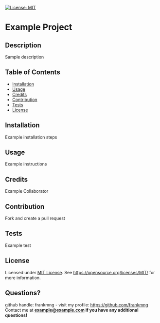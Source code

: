 [![License: MIT](https://img.shields.io/badge/License-MIT-yellow.svg)](https://opensource.org/licenses/MIT)

# Example Project

## Description
Sample description

## Table of Contents
- [Installation](#installation)
- [Usage](#usage)
- [Credits](#credits)
- [Contribution](#contribution)
- [Tests](#tests)
- [License](#license)

## Installation
Example installation steps

## Usage
Example instructions

## Credits
Example Collaborator

## Contribution
Fork and create a pull request

## Tests
Example test

## License
Licensed under <a href="https://opensource.org/licenses/MIT/">MIT License<a>.
See https://opensource.org/licenses/MIT/ for more information.

## Questions?

github handle: frankmng - visit my profile: https://github.com/frankmng<br>
Contact me at <strong>example@example.com<strong> if you have any additional questions!